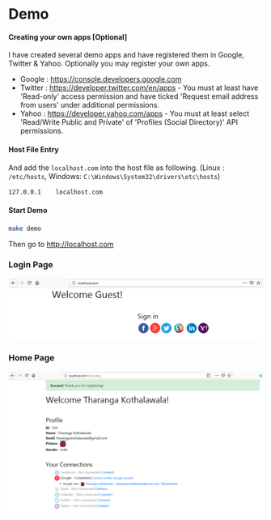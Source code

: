# Demo

#### Creating your own apps [Optional]

I have created several demo apps and have registered them in Google, Twitter & Yahoo.
Optionally you may register your own apps.

* Google : https://console.developers.google.com
* Twitter : https://developer.twitter.com/en/apps - You must at least have 'Read-only' access permission and have ticked 'Request email address from users' under additional permissions.
* Yahoo : https://developer.yahoo.com/apps - You must at least select 'Read/Write Public and Private' of 'Profiles (Social Directory)' API permissions.

#### Host File Entry

And add the `localhost.com` into the host file as following. (Linux : `/etc/hosts`, Windows: `C:\Windows\System32\drivers\etc\hosts`)

```bash
127.0.0.1    localhost.com
```

#### Start Demo
```bash
make demo
```

Then go to http://localhost.com

### Login Page

![](images/demo_before_login.PNG?raw=true)

### Home Page

![](images/demo_after_login.PNG?raw=true)

